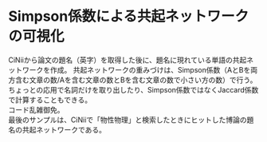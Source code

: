 # Simpson係数による共起ネットワークの可視化
CiNiiから論文の題名（英字）を取得した後に、題名に現れている単語の共起ネットワークを作成。
共起ネットワークの重みづけは、Simpson係数（AとBを両方含む文章の数/Aを含む文章の数とBを含む文章の数で小さい方の数）で行う。  
ちょっとの応用で名詞だけを取り出したり、Simpson係数ではなくJaccard係数で計算することもできる。  
コード乱雑御免。  
最後のサンプルは、CiNiiで「物性物理」と検索したときにヒットした博論の題名の共起ネットワークである。
